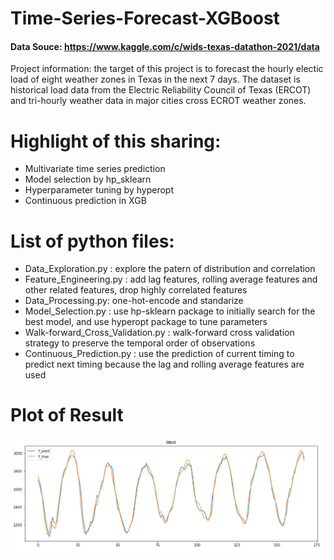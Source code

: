 # Time-Series-Forecast-XGBoost
#### Data Souce: https://www.kaggle.com/c/wids-texas-datathon-2021/data
Project information: the target of this project is to forecast the hourly electic load of eight weather zones in Texas in the next 7 days. The dataset is historical load data from the Electric Reliability Council of Texas (ERCOT) and tri-hourly weather data in major cities cross ECROT weather zones.
# Highlight of this sharing:
- Multivariate time series prediction
- Model selection by hp_sklearn
- Hyperparameter tuning by hyperopt
- Continuous prediction in XGB
# List of python files:
- Data_Exploration.py : explore the patern of distribution and correlation 
- Feature_Engineering.py : add lag features, rolling average features and other related features, drop highly correlated features
- Data_Processing.py: one-hot-encode and standarize 
- Model_Selection.py : use hp-sklearn package to initially search for the best model, and use hyperopt package to tune parameters
- Walk-forward_Cross_Validation.py : walk-forward cross validation strategy to preserve the temporal order of observations
- Continuous_Prediction.py : use the prediction of current timing to predict next timing because the lag and rolling average features are used

# Plot of Result
![Prediction of West region](https://github.com/DisK123456/Time-Series-Forecast/blob/main/prediction_of_west.png?raw=true)
